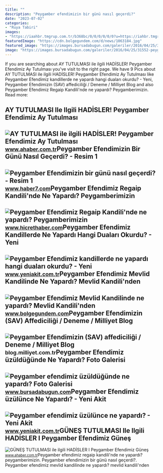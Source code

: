 ```yaml
---
title: ""
description: "Peygamber efendimizin bir günü nasıl geçerdi?"
date: "2023-07-02"
categories:
- "Ruya Tabiri"
images:
- "https://iaahbr.tmgrup.com.tr/b368bc/0/0/0/0/0/0?u=https://iahbr.tmgrup.com.tr/album/2022/11/07/ay-tutulmasi-ile-ilgili-hadisler-peygamber-efendimiz-ay-tutulmasi-sirasinda-ne-yapardi-husuf-ne-demek-1667825681831.jpg"
featuredImage: "https://cdn.bolgegundem.com/d/news/1063184.jpg"
featured_image: "https://images.bursadabugun.com/galeriler/2016/04/25/31552-peygamber-efendimiz-uzuldugunde-ne-yapardi-571dbdf93e379.jpg"
image: "https://images.bursadabugun.com/galeriler/2016/04/25/31552-peygamber-efendimiz-uzuldugunde-ne-yapardi-571dbdf93e379.jpg"
---
```


If you are searching about AY TUTULMASI ile ilgili HADİSLER! Peygamber Efendimiz Ay Tutulması you've visit to the right page. We have 9 Pics about AY TUTULMASI ile ilgili HADİSLER! Peygamber Efendimiz Ay Tutulması like Peygamber Efendimiz kandillerde ne yapardı hangi duaları okurdu? - Yeni, Peygamber Efendimizin (SAV) affediciliği / Deneme / Milliyet Blog and also Peygamber Efendimiz Regaip Kandili'nde ne yapardı? Peygamberimizin. Read more:

AY TUTULMASI Ile Ilgili HADİSLER! Peygamber Efendimiz Ay Tutulması
------------------------------------------------------------------

 ![AY TUTULMASI ile ilgili HADİSLER! Peygamber Efendimiz Ay Tutulması](https://iaahbr.tmgrup.com.tr/b368bc/0/0/0/0/0/0?u=https://iahbr.tmgrup.com.tr/album/2022/11/07/ay-tutulmasi-ile-ilgili-hadisler-peygamber-efendimiz-ay-tutulmasi-sirasinda-ne-yapardi-husuf-ne-demek-1667825681831.jpg) <small>www.ahaber.com.tr</small>Peygamber Efendimizin Bir Günü Nasıl Geçerdi? - Resim 1
-------------------------------------------------------

 ![Peygamber Efendimizin bir günü nasıl geçerdi? - Resim 1](https://i12.haber7.net/fotogaleri/haber7/album/GomEC_1450684119_0388.jpg) <small>www.haber7.com</small>Peygamber Efendimiz Regaip Kandili'nde Ne Yapardı? Peygamberimizin
------------------------------------------------------------------

 ![Peygamber Efendimiz Regaip Kandili'nde ne yapardı? Peygamberimizin](https://www.hicrethaber.com/images/haberler/2023/01/peygamber-efendimiz-regaip-kandili-nde-ne-yapardi-peygamberimizin-regaip-kandili-duasi-ve-okunusu-5071.jpg) <small>www.hicrethaber.com</small>Peygamber Efendimiz Kandillerde Ne Yapardı Hangi Duaları Okurdu? - Yeni
-----------------------------------------------------------------------

 ![Peygamber Efendimiz kandillerde ne yapardı hangi duaları okurdu? - Yeni](https://cdn.yeniakit.com.tr/images/news/625/peygamber-efendimiz-kandillerde-ne-yapardi-hangi-dualari-okurdu-h1643907555-2181b3.jpg) <small>www.yeniakit.com.tr</small>Peygamber Efendimiz Mevlid Kandilinde Ne Yapardı? Mevlid Kandili'nden
---------------------------------------------------------------------

 ![Peygamber Efendimiz Mevlid Kandilinde ne yapardı? Mevlid Kandili'nden](https://cdn.bolgegundem.com/d/news/1063184.jpg) <small>www.bolgegundem.com</small>Peygamber Efendimizin (SAV) Affediciliği / Deneme / Milliyet Blog
-----------------------------------------------------------------

 ![Peygamber Efendimizin (SAV) affediciliği / Deneme / Milliyet Blog](http://iblog.milliyet.com.tr/imgroot/blogv7/Blog333/2015/12/21/02/517665-3-4-57494.jpg) <small>blog.milliyet.com.tr</small>Peygamber Efendimiz üzüldüğünde Ne Yapardı? Foto Galerisi
---------------------------------------------------------

 ![Peygamber efendimiz üzüldüğünde ne yapardı? Foto Galerisi](https://images.bursadabugun.com/galeriler/2016/04/25/31552-peygamber-efendimiz-uzuldugunde-ne-yapardi-571dbdf93e379.jpg) <small>www.bursadabugun.com</small>Peygamber Efendimiz üzülünce Ne Yapardı? - Yeni Akit
----------------------------------------------------

 ![Peygamber efendimiz üzülünce ne yapardı? - Yeni Akit](https://cdn.yeniakit.com.tr/images/album/peygamber-efendimiz-uzulunce-ne-yapardi-ee5d46.jpg) <small>www.yeniakit.com.tr</small>GÜNEŞ TUTULMASI Ile Ilgili HADİSLER I Peygamber Efendimiz Güneş
---------------------------------------------------------------

 ![GÜNEŞ TUTULMASI ile ilgili HADİSLER I Peygamber Efendimiz Güneş](https://iaahbr.tmgrup.com.tr/b19356/0/0/0/0/0/0?u=https://iahbr.tmgrup.com.tr/album/2022/10/25/gunes-tutulmasi-ile-ilgili-hadisler-i-peygamber-efendimiz-gunes-tutulmasi-sirasinda-ne-yapardi-kusuf-ne-demek-1666684346575.jpg&mw=752) <small>www.ahaber.com.tr</small>Peygamber efendimiz regaip kandili'nde ne yapardı? peygamberimizin. Peygamber efendimizin bir günü nasıl geçerdi?. Peygamber efendimiz mevlid kandilinde ne yapardı? mevlid kandili'nden
